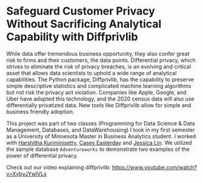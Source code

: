 # Safeguard Customer Privacy Without Sacrificing Analytical Capability with Diffprivlib
While data offer tremendous business opportunity, they also confer great risk to firms and their customers, the data points. Differential privacy, which strives to eliminate the risk of privacy breaches, is an evolving and critical asset that allows data scientists to uphold a wide range of analytical capabilities. The Python package, Diffprivlib, has the capability to preserve simple descriptive statistics and complicated machine learning algorithms but not risk the privacy act violation. Companies like Apple, Google, and Uber have adopted this technology, and the 2020 census data will also use differentially privatized data. New tools like Diffprivlib allow for simple and business friendly adoption.

This project was part of two classes (Programming for Data Science & Data Management, Databases, and DataWarehousing) I took in my first semester as a University of Minnesota Master in Business Analytics student. 
I worked with [Harshitha Kuriminisetty](https://github.com/HarshithaKuriminisetty), [Casey Easterday](http://linkedin.com/in/caeasterday) and  [Jessica Lin](https://github.com/jessicalintw). We utilized the sample database `Adventureworks` to demonstrate two examples of the power of differential privacy.

Check out our video explaining diffprivlib: https://www.youtube.com/watch?v=XvbyJYwlVLs 
